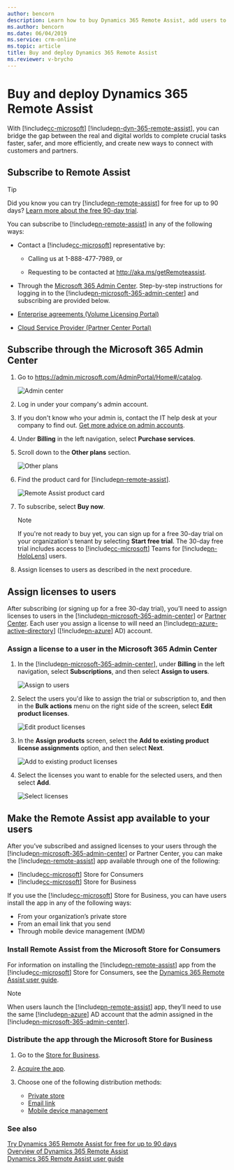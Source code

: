 ```yaml
---
author: bencorn
description: Learn how to buy Dynamics 365 Remote Assist, add users to the subscription, and deploy the app to users in several different ways
ms.author: bencorn
ms.date: 06/04/2019
ms.service: crm-online
ms.topic: article
title: Buy and deploy Dynamics 365 Remote Assist
ms.reviewer: v-brycho
---
```


# Buy and deploy Dynamics 365 Remote Assist

With [!include[cc-microsoft](../includes/cc-microsoft.md)] [!include[pn-dyn-365-remote-assist](../includes/pn-dyn-365-remote-assist.md)], you can bridge the gap between the real and digital worlds to complete crucial tasks faster, safer, and more efficiently, and create new ways to connect with customers and partners.

## Subscribe to Remote Assist

> [!TIP]
> Did you know you can try [!include[pn-remote-assist](../includes/pn-remote-assist.md)] for free for up to 90 days? [Learn more about the free 90-day trial](try-remote-assist-free.md).

You can subscribe to [!include[pn-remote-assist](../includes/pn-remote-assist.md)] in any of the following ways:

-   Contact a [!include[cc-microsoft](../includes/cc-microsoft.md)] representative by: 
    - Calling us at 1-888-477-7989, or
    
    - Requesting to be contacted at http://aka.ms/getRemoteassist.
    
-   Through the [Microsoft 365 Admin Center](https://admin.microsoft.com/AdminPortal/Home#/catalog). Step-by-step instructions for logging in to the [!include[pn-microsoft-365-admin-center](../includes/pn-microsoft-365-admin-center.md)] and subscribing are provided below.

-   [Enterprise agreements (Volume Licensing Portal)](https://www.microsoft.com/licensing/servicecenter/default.aspx)

-   [Cloud Service Provider (Partner Center Portal)](https://partner.microsoft.com/en-us/cloud-solution-provider/csp-partner)

## Subscribe through the Microsoft 365 Admin Center

1. Go to https://admin.microsoft.com/AdminPortal/Home#/catalog.

   ![Admin center](../media/AdminCenter.png "Admin Center")
   
2. Log in under your company's admin account.

3. If you don't know who your admin is, contact the IT help desk at your company to find out. [Get more advice on admin accounts](https://support.office.com/en-us/article/office-365-admin-overview-c7228a3e-061f-4575-b1ef-adf1d1669870?ui=en-US&rs=en-US&ad=US).

4. Under **Billing** in the left navigation, select **Purchase services**.
   
5. Scroll down to the **Other plans** section.

   ![Other plans](../media/OtherPlans.PNG "Select Other plans")
   
6. Find the product card for [!include[pn-remote-assist](../includes/pn-remote-assist.md)].

   ![Remote Assist product card](media/remote-assist-card.PNG "Remote Assist product card")
           
7. To subscribe, select **Buy now**.

   > [!NOTE]
   > If you're not ready to buy yet, you can sign up for a free 30-day trial on your organization's tenant by selecting **Start free trial**. The 30-day free trial includes access to [!include[cc-microsoft](../includes/cc-microsoft.md)] Teams for [!include[pn-HoloLens](../includes/pn-HoloLens.md)] users. 
   
8. Assign licenses to users as described in the next procedure.

## Assign licenses to users

After subscribing (or signing up for a free 30-day trial), you’ll need to assign licenses to users in the [!include[pn-microsoft-365-admin-center](../includes/pn-microsoft-365-admin-center.md)] or [Partner Center](https://partner.microsoft.com/en-us/cloud-solution-provider/csp-partner). Each user you
assign a license to will need an [!include[pn-azure-active-directory](../includes/pn-azure-active-directory.md)] ([!include[pn-azure](../includes/pn-azure.md)] AD) account.

### Assign a license to a user in the Microsoft 365 Admin Center

1. In the [!include[pn-microsoft-365-admin-center](../includes/pn-microsoft-365-admin-center.md)], under **Billing** in the left navigation, select **Subscriptions**, and then select **Assign to users**.

   ![Assign to users](media/assign-users.PNG "Assign to users")
   
2. Select the users you'd like to assign the trial or subscription to, and then in the **Bulk actions** menu on the right side of the screen, select **Edit product licenses**. 

   ![Edit product licenses](../media/EditLicenses.PNG "Edit product licenses")
   
3. In the **Assign products** screen, select the **Add to existing product license assignments** option, and then select **Next**.

   ![Add to existing product licenses](../media/AddProductLicenses.png "Add to existing product licenses")
   
4. Select the licenses you want to enable for the selected users, and then select **Add**.

   ![Select licenses](media/licenses.PNG "Select licenses")

## Make the Remote Assist app available to your users

After you’ve subscribed and assigned licenses to your users through the [!include[pn-microsoft-365-admin-center](../includes/pn-microsoft-365-admin-center.md)] or Partner Center, you can make the [!include[pn-remote-assist](../includes/pn-remote-assist.md)] app available through one of the following:

-   [!include[cc-microsoft](../includes/cc-microsoft.md)] Store for Consumers
-   [!include[cc-microsoft](../includes/cc-microsoft.md)] Store for Business

If you use the [!include[cc-microsoft](../includes/cc-microsoft.md)] Store for Business, you can have users install the app
in any of the following ways:

-   From your organization’s private store
-   From an email link that you send
-   Through mobile device management (MDM)

### Install Remote Assist from the Microsoft Store for Consumers

For information on installing the [!include[pn-remote-assist](../includes/pn-remote-assist.md)] app from the [!include[cc-microsoft](../includes/cc-microsoft.md)] Store for Consumers, see the [Dynamics 365 Remote Assist user guide](../remote-assist/user-guide.md). 

> [!NOTE]
> When users launch the [!include[pn-remote-assist](../includes/pn-remote-assist.md)] app, they’ll need to use the same [!include[pn-azure](../includes/pn-azure.md)] AD account that the admin assigned in the [!include[pn-microsoft-365-admin-center](../includes/pn-microsoft-365-admin-center.md)].


### Distribute the app through the Microsoft Store for Business

1.  Go to the [Store for Business](https://businessstore.microsoft.com/en-us/store).

2.  [Acquire the app](https://docs.microsoft.com/en-us/microsoft-store/acquire-apps-microsoft-store-for-business).

3.  Choose one of the following distribution methods:

    -   [Private store](https://docs.microsoft.com/en-us/microsoft-store/distribute-apps-from-your-private-store)
    -   [Email link](https://docs.microsoft.com/en-us/microsoft-store/assign-apps-to-employees)
    -   [Mobile device management](https://docs.microsoft.com/en-us/microsoft-store/configure-mdm-provider-microsoft-store-for-business)

### See also
[Try Dynamics 365 Remote Assist for free for up to 90 days](try-remote-assist-free.md)<br/>
[Overview of Dynamics 365 Remote Assist](../remote-assist/index.md)<br/>
[Dynamics 365 Remote Assist user guide](../remote-assist/user-guide.md)<br/>

